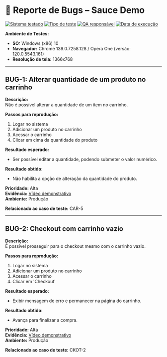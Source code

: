 # 🐞 Reporte de Bugs – Sauce Demo

[![Sistema testado](https://img.shields.io/badge/Sistema-SauceDemo-blue)](https://www.saucedemo.com)
[![Tipo de teste](https://img.shields.io/badge/Tipo%20de%20teste-Manual-yellow)]()
[![QA responsável](https://img.shields.io/badge/QA-Guilherme%20Lima-orange)](https://www.linkedin.com/in/guilhermelima-qa)
[![Data de execução](https://img.shields.io/badge/Data-12%20de%20agosto%202025-lightgrey)]()

**Ambiente de Testes:**  
- **SO:** Windows (x86) 10 
- **Navegador:** Chrome 139.0.7258.128 / Opera One (versão: 120.0.5543.161)
- **Resolução de tela:** 1366x768

---

## BUG-1: Alterar quantidade de um produto no carrinho

**Descrição:**  
Não é possível alterar a quantidade de um item no carrinho.

**Passos para reprodução:**  
1. Logar no sistema  
2. Adicionar um produto no carrinho  
3. Acessar o carrinho  
4. Clicar em cima da quantidade do produto  

**Resultado esperado:**  
- Ser possível editar a quantidade, podendo submeter o valor numérico.

**Resultado obtido:**  
- Não habilita a opção de alteração da quantidade do produto.

**Prioridade:** Alta  
**Evidência:** [Vídeo demonstrativo](https://jam.dev/c/8c3f7b78-5ebd-4d4b-a6d9-a33e33ab9a41)  
**Ambiente:** Produção  

**Relacionado ao caso de teste:** CAR-5

---

## BUG-2: Checkout com carrinho vazio

**Descrição:**  
É possível prosseguir para o checkout mesmo com o carrinho vazio.

**Passos para reprodução:**  
1. Logar no sistema  
2. Adicionar um produto no carrinho  
3. Acessar o carrinho  
4. Clicar em 'Checkout'  

**Resultado esperado:**  
- Exibir mensagem de erro e permanecer na página do carrinho.

**Resultado obtido:**  
- Avança para finalizar a compra.

**Prioridade:** Alta  
**Evidência:** [Vídeo demonstrativo](https://jam.dev/c/e53ef170-8641-49e6-a8a2-977fec930246)  
**Ambiente:** Produção  

**Relacionado ao caso de teste:** CKOT-2
